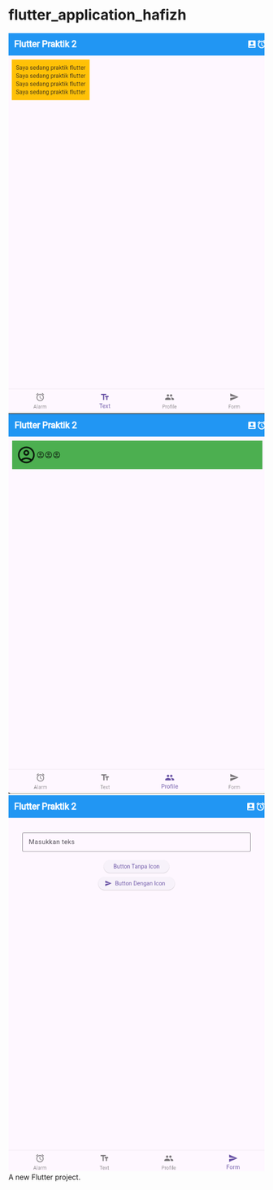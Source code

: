 # flutter_application_hafizh

![alt text](image-1.png)
![alt text](image-2.png)
![alt text](image-3.png)
A new Flutter project.
